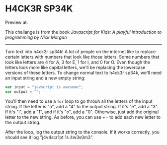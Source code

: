 # H4CK3R SP34K

Preview at: 

This challange is from the book *Javascript for Kids: A playful introduction to programming by Nick Morgan*

***
Turn text into h4ck3r sp34k! A lot of people on the internet like to replace certain letters with numbers that look like those letters. Some numbers that look like letters are 4 for A, 3 for E, 1 for I, and 0 for O. Even though the letters look more like capital letters, we'll be replacing the lowercase versions of these letters. To change normal text to h4ck3r sp34k, we'll need an input string and a new empty string:

```js
var input = "javscript is awesome";
var output = "";
```

You'll then need to use a `for` loop to go throuh all the letters of the input string. If the letter is "a", add a "4" to the output string. If it's "e", add a "3". If it's "i", add a "1", and if it's "o", add a "0". Otherwise, just add the original letter to the new string. As before, you can use += to add each new letter to the output string.

After the loop, log the output string to the console. If it works correctly, you should see it log "j4v4scr1pt 1s 4w3s0m3".